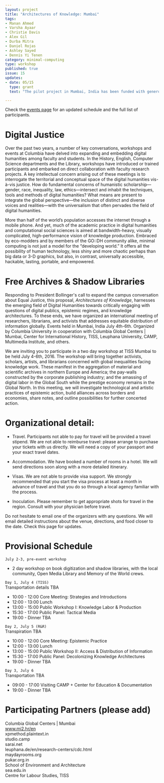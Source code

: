 ```yaml
---
layout: project
title: "Architectures of Knowledge: Mumbai"
tags:
- Manan Ahmed
- Varsha Ayaar
- Christie Davis
- Alex Gil
- Durba Mitra
- Daniel Rojas
- Ashley Sayed
- Dennis Yi Tenen
category: minimal-computing
type: workshop
published: true
issue: 15
updates:
- date: 05/15
  type: grant
  text: "The pilot project in Mumbai, India has been funded with generous support from the President's Global Innovation Fund."

---
```


Check the [events page](http://xpmethod.plaintext.in/events/dissent.html) for
an updated schedule and the full list of participants.

Digital Justice
=================================
 
Over the past two years, a number of key conversations, workshops and events at Columbia have delved into expanding and embedding digital humanities among faculty and students. In the History, English, Computer Science departments and the Library, workshops have introduced or trained participants and embarked on direct collaboration with faculty research projects. A key intellectual concern arising out of these meetings is to interrogate the territorial and conceptual space of the digital humanities vis-à-vis justice. How do fundamental concerns of humanistic scholarship—gender, race, inequality, law, ethics—intersect and inhabit the techniques, tools and methods of digital humanities? What means are present to integrate the global perspective—the inclusion of distinct and diverse voices and realities—with the universalism that often pervades the field of digital humanities.


More than half of the world’s population accesses the internet through a mobile phone. And yet, much of the academic practice in digital humanities and computational social sciences is aimed at bandwidth-heavy, visually complicated, high-performance vision of knowledge production. Embraced by eco-modders and by members of the GO::DH community alike, minimal computing is not just a model for the “developing world.” It offers all the possibility of human technology, less shiny and more chaotic perhaps than big data or 3-D graphics, but also, in contrast, universally accessible, hackable, lasting, portable, and empowered.

Free Archives & Shadow Libraries
=================================

Responding to President Bollinger's call to expand the campus conversation
about Equal Justice, this proposal, *Architectures of Knowledge*, harnesses the
emerging field of Digital Humanities towards critically engaging with
questions of digital publics, epistemic regimes, and knowledge architectures.
To these ends, we have organized an international meeting of researchers,
librarians, and activists that addresses equitable distribution of information
globally.  Events held in Mumbai, India July 4th-6th. Organized by Columbia
University in cooperation with Columbia Global Centers | Mumbai, Center for
International History, TISS, Leuphana University, CAMP, Multimedia Institute,
and others.

We are inviting you to participate in a two day workshop at TISS Mumbai to be
held July 4-6th, 2016. The workshop will bring together activists, scholars,
artists, and librarians concerned with global inequalities facing knowledge
work. These manifest in the aggregation of material and scientific archives in
northern Europe and America; the pay-walls constructed by the corporate
publishing industry; and the amassing of digital labor in the Global South
while the prestige economy remains in the Global North. In this meeting, we
will investigate technological and artistic practices of epistemic action,
build alliances across borders and economies, share notes, and outline
possibilities for further concerted action.

Organizational detail:
========================================================

- Travel. Participants not able to pay for travel will be provided a travel
  stipend. We are not able to reimburse travel: please arrange to purchase
your tickets with us directly. We will need a copy of your passport and your
exact travel dates.

- Accommodation. We have booked a number of rooms in a hotel. We will send
  directions soon along with a more detailed itinerary.

- Visas. We are not able to provide visa support. We strongly recommended that
  you start the visa process at least a month in advance of travel and that
you do so through a local agency familiar with the process.

- Inoculation. Please remember to get appropriate shots for travel in the
  region. Consult with your physician before travel.

Do not hesitate to email one of the organizers with any questions. We will
email detailed instructions about the venue, directions, and food closer to
the date. Check this page for updates.

Provisional Schedule
========================================================

`July 2-3, pre-event workshop`

- 2 day workshop on book digitization and shadow libraries, with the local
  community, Open Media Library and Memory of the World crews.

`Day 1, July 4 (TISS)`  
Transportation details TBA  

- 10:00 - 12:00  Core Meeting: Strategies and Introductions
- 12:00 - 13:00  Lunch
- 13:00 - 15:00  Public Workshop I: Knowledge Labor & Production
- 15:30 - 17:00  Public Panel: Tactical Media
- 19:00 -        Dinner TBA

`Day 2, July 5 (R&R)`  
Transpiration TBA  

- 10:00 - 12:00  Core Meeting: Epistemic Practice
- 12:00 - 13:00  Lunch
- 13:00 - 15:00  Public Workshop II: Access & Distribution of Information
- 15:30 - 17:00  Public Panel: Decolonizing Knowledge Architectures
- 19:00 -        Dinner TBA

`Day 3, July 6`  
Transportation TBA

- 09:00 - 17:00  Visiting CAMP + Center for Education & Documentation
- 19:00 -        Dinner TBA

Participating Partners (please add)
========================================================

Columbia Global Centers | Mumbai  
www.mi2.hr/en  
xpmethod.plaintext.in  
studio.camp  
sarai.net  
leuphana.de/en/research-centers/cdc.html  
maydayrooms.org  
pukar.org.in  
School of Environment and Architecture  
sea.edu.in  
Centre for Labour Studies, TISS  
